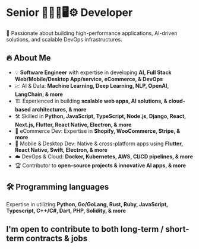 <h1>Senior 🤖🌐📱🖥️⚙️ Developer</h1>
🚀 Passionate about building high-performance applications, AI-driven solutions, and scalable DevOps infrastructures.

## 🔥 **About Me**  
- 💡 **Software Engineer** with expertise in developing **AI, Full Stack Web/Mobile/Desktop App/service, eCommerce, & DevOps**  
- 📈 AI & Data: **Machine Learning, Deep Learning, NLP, OpenAI, LangChain, & more**
- 🏗️ Experienced in building **scalable web apps, AI solutions, & cloud-based architectures, & more**
- 🛠️ Skilled in **Python, JavaScript, TypeScript, Node.js, Django, React, Next.js, Flutter, React Native, Electron, & more**  
- 🛒 eCommerce Dev: Expertise in **Shopify, WooCommerce, Stripe, & more**
- 📱 Mobile & Desktop Dev: Native & cross-platform apps using **Flutter, React Native, Swift, Electron, & more**
- ☁️ DevOps & Cloud: **Docker, Kubernetes, AWS, CI/CD pipelines, & more**
- 🏆 Contributor to **open-source projects & innovative AI apps, & more**

## 🛠️ **Programming languages**
  Expertise in utilizing **Python, Go/GoLang, Rust, Ruby, JavaScript, Typescript, C++/C#, Dart, PHP, Solidity, & more**

## I'm open to contribute to both long-term / short-term contracts & jobs

